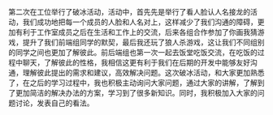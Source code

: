 第二次在工位举行了破冰活动，活动中，首先先是举行了看人脸认人名接龙的活动，我们成功地把每一个成员的人脸和人名对上，这样减少了我们沟通的障碍，更加有利于工作室成员之后在生活和工作上的交流，后来各组合作参加了你画我猜游戏，提升了我们前端组同学的默契，最后我还玩了狼人杀游戏，这让我们不同组别的同学之间也更加了解彼此。前后端组也第一次一起去饭堂吃饭交流，在吃饭的过程中聊天，了解彼此的性格，我相信这更有利于我们在后期的开发中能够友好沟通，理解彼此提出的需求和建议，高效解决问题。这次破冰活动，和大家更加熟悉了，在之后的学习过程中，我也积极主动询问大家问题，通过大家的讲解，了解到了更加简洁的解决办法的方案，学习到了很多新知识。同时，我积极加入大家的问题讨论，发表自己的看法。